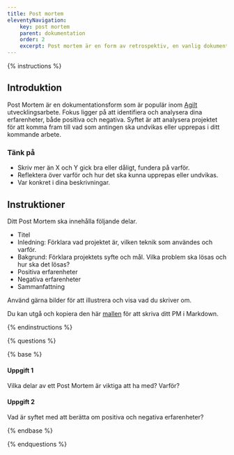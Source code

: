 ```yaml
---
title: Post mortem
eleventyNavigation:
    key: post mortem
    parent: dokumentation
    order: 2
    excerpt: Post mortem är en form av retrospektiv, en vanlig dokumentationsform inom agilt utvecklingsarbete.
---
```


{% instructions %}

## Introduktion

Post Mortem är en dokumentationsform som är populär inom [Agilt](https://sv.wikipedia.org/wiki/Agil_systemutveckling) utvecklingsarbete. Fokus ligger på att identifiera och analysera dina erfarenheter, både positiva och negativa. Syftet är att analysera projektet för att komma fram till vad som antingen ska undvikas eller upprepas i ditt kommande arbete.

### Tänk på

-   Skriv mer än X och Y gick bra eller dåligt, fundera på varför.
-   Reflektera över varför och hur det ska kunna upprepas eller undvikas.
-   Var konkret i dina beskrivningar.

## Instruktioner

Ditt Post Mortem ska innehålla följande delar.

-   Titel
-   Inledning: Förklara vad projektet är, vilken teknik som användes och varför.
-   Bakgrund: Förklara projektets syfte och mål. Vilka problem ska lösas och hur ska det lösas?
-   Positiva erfarenheter
-   Negativa erfarenheter
-   Sammanfattning

Använd gärna bilder för att illustrera och visa vad du skriver om.

Du kan utgå och kopiera den här [mallen](https://gist.github.com/jensnti/c377e37ceb4138c4c29c6ab5f5f64c2f) för att skriva ditt PM i Markdown.

{% endinstructions %}

{% questions %}

{% base %}

#### Uppgift 1

Vilka delar av ett Post Mortem är viktiga att ha med? Varför?

#### Uppgift 2

Vad är syftet med att berätta om positiva och negativa erfarenheter?

{% endbase %}

{% endquestions %}

